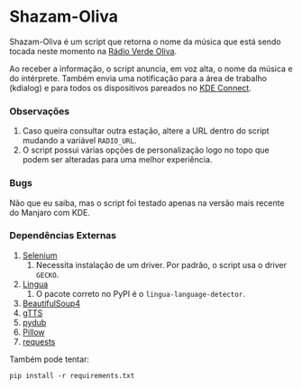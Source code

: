 # Shazam-Oliva

Shazam-Oliva é um script que retorna o nome da música que está sendo tocada neste momento na [Rádio Verde Oliva](https://www.eb.mil.br/web/central-de-conteudos/radio-verde-oliva).

Ao receber a informação, o script anuncia, em voz alta, o nome da música e do intérprete. Também envia uma notificação para a área de trabalho (kdialog) e para todos os dispositivos pareados no [KDE Connect](https://kdeconnect.kde.org/).

### Observações

1. Caso queira consultar outra estação, altere a URL dentro do script mudando a variável `RADIO_URL`.
2. O script possui várias opções de personalização logo no topo que podem ser alteradas para uma melhor experiência.

### Bugs

Não que eu saiba, mas o script foi testado apenas na versão mais recente do Manjaro com KDE.

### Dependências Externas

1. [Selenium](https://www.selenium.dev/)
   1. Necessita instalação de um driver. Por padrão, o script usa o driver `GECKO`.
2. [Lingua](https://pypi.org/project/lingua-language-detector/)
   1. O pacote correto no PyPI é o `lingua-language-detector`.
3. [BeautifulSoup4](https://pypi.org/project/beautifulsoup4/)
4. [gTTS](https://pypi.org/project/gTTS/)
5. [pydub](https://pypi.org/project/pydub/)
6. [Pillow](https://pypi.org/project/pillow/)
7. [requests](https://pypi.org/project/requests/)

Também pode tentar:

`pip install -r requirements.txt`
